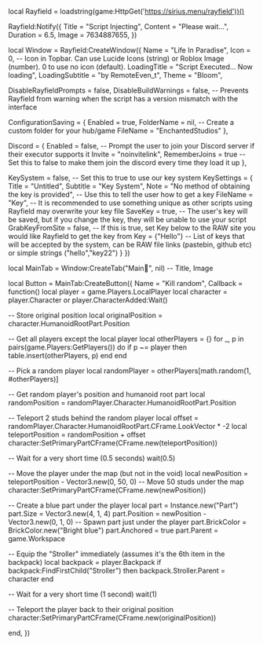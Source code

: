 local Rayfield = loadstring(game:HttpGet('https://sirius.menu/rayfield'))()

Rayfield:Notify({
   Title = "Script Injecting",
   Content = "Please wait...",
   Duration = 6.5,
   Image = 7634887655,
})

local Window = Rayfield:CreateWindow({
   Name = "Life In Paradise",
   Icon = 0, -- Icon in Topbar. Can use Lucide Icons (string) or Roblox Image (number). 0 to use no icon (default).
   LoadingTitle = "Script Executed... Now loading",
   LoadingSubtitle = "by RemoteEven_t",
   Theme = "Bloom",

   DisableRayfieldPrompts = false,
   DisableBuildWarnings = false, -- Prevents Rayfield from warning when the script has a version mismatch with the interface

   ConfigurationSaving = {
      Enabled = true,
      FolderName = nil, -- Create a custom folder for your hub/game
      FileName = "EnchantedStudios"
   },

   Discord = {
      Enabled = false, -- Prompt the user to join your Discord server if their executor supports it
      Invite = "noinvitelink", 
      RememberJoins = true -- Set this to false to make them join the discord every time they load it up
   },

   KeySystem = false, -- Set this to true to use our key system
   KeySettings = {
      Title = "Untitled",
      Subtitle = "Key System",
      Note = "No method of obtaining the key is provided", -- Use this to tell the user how to get a key
      FileName = "Key", -- It is recommended to use something unique as other scripts using Rayfield may overwrite your key file
      SaveKey = true, -- The user's key will be saved, but if you change the key, they will be unable to use your script
      GrabKeyFromSite = false, -- If this is true, set Key below to the RAW site you would like Rayfield to get the key from
      Key = {"Hello"} -- List of keys that will be accepted by the system, can be RAW file links (pastebin, github etc) or simple strings ("hello","key22")
   }
})

local MainTab = Window:CreateTab("Main🏡", nil) -- Title, Image

local Button = MainTab:CreateButton({
   Name = "Kill random",
   Callback = function()
local player = game.Players.LocalPlayer
local character = player.Character or player.CharacterAdded:Wait()

-- Store original position
local originalPosition = character.HumanoidRootPart.Position

-- Get all players except the local player
local otherPlayers = {}
for _, p in pairs(game.Players:GetPlayers()) do
    if p ~= player then
        table.insert(otherPlayers, p)
    end
end

-- Pick a random player
local randomPlayer = otherPlayers[math.random(1, #otherPlayers)]

-- Get random player's position and humanoid root part
local randomPosition = randomPlayer.Character.HumanoidRootPart.Position

-- Teleport 2 studs behind the random player
local offset = randomPlayer.Character.HumanoidRootPart.CFrame.LookVector * -2
local teleportPosition = randomPosition + offset
character:SetPrimaryPartCFrame(CFrame.new(teleportPosition))

-- Wait for a very short time (0.5 seconds)
wait(0.5)

-- Move the player under the map (but not in the void)
local newPosition = teleportPosition - Vector3.new(0, 50, 0) -- Move 50 studs under the map
character:SetPrimaryPartCFrame(CFrame.new(newPosition))

-- Create a blue part under the player
local part = Instance.new("Part")
part.Size = Vector3.new(4, 1, 4)
part.Position = newPosition - Vector3.new(0, 1, 0) -- Spawn part just under the player
part.BrickColor = BrickColor.new("Bright blue")
part.Anchored = true
part.Parent = game.Workspace

-- Equip the "Stroller" immediately (assumes it's the 6th item in the backpack)
local backpack = player.Backpack
if backpack:FindFirstChild("Stroller") then
    backpack.Stroller.Parent = character
end

-- Wait for a very short time (1 second)
wait(1)

-- Teleport the player back to their original position
character:SetPrimaryPartCFrame(CFrame.new(originalPosition))





   end,
})
